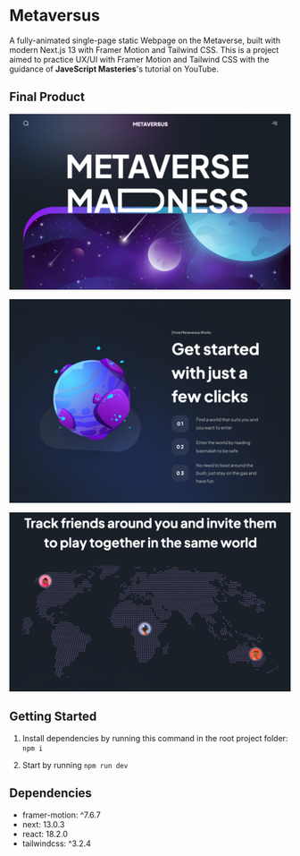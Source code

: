 # Metaversus

A fully-animated single-page static Webpage on the Metaverse, built with modern Next.js 13 with Framer Motion and Tailwind CSS. This is a project aimed to practice UX/UI with Framer Motion and Tailwind CSS with the guidance of **JaveScript Masteries**'s tutorial on YouTube. 

## Final Product


!["Index"](https://raw.githubusercontent.com/fluffyjohnny/metaversus/main/public/home.png)

!["Get Started"](https://raw.githubusercontent.com/fluffyjohnny/metaversus/main/public/get%20started.png)

!["World"](https://raw.githubusercontent.com/fluffyjohnny/metaversus/main/public/world.png)


## Getting Started 

1. Install dependencies by running this command in the root project folder: `npm i`

2. Start by running `npm run dev`


## Dependencies 

- framer-motion: ^7.6.7
- next: 13.0.3
- react: 18.2.0
- tailwindcss: ^3.2.4